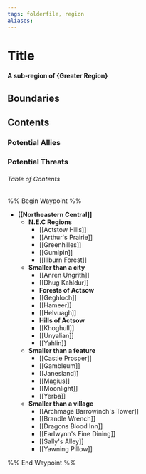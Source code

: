 ```yaml
---
tags: folderfile, region
aliases:
---
```

# Title
#### A sub-region of {Greater Region}
## Boundaries
## Contents
### Potential Allies
### Potential Threats
###### Table of Contents
%% Begin Waypoint %%
- **[[Northeastern Central]]**
	- **N.E.C Regions**
		- [[Actstow Hills]]
		- [[Arthur's Prairie]]
		- [[Greenhilles]]
		- [[Gumlpin]]
		- [[Illburn Forest]]
	- **Smaller than a city**
		- [[Anren Ungrith]]
		- [[Dhug Kahldur]]
		- **Forests of Actsow**
		- [[Geghloch]]
		- [[Hameer]]
		- [[Helvuagh]]
		- **Hills of Actsow**
		- [[Khoghull]]
		- [[Unyalian]]
		- [[Yahlin]]
	- **Smaller than a feature**
		- [[Castle Prosper]]
		- [[Gambleum]]
		- [[Janesland]]
		- [[Magius]]
		- [[Moonlight]]
		- [[Yerba]]
	- **Smaller than a village**
		- [[Archmage Barrowinch's Tower]]
		- [[Brandle Wrench]]
		- [[Dragons Blood Inn]]
		- [[Earlwynn's Fine Dining]]
		- [[Sally's Alley]]
		- [[Yawning Pillow]]

%% End Waypoint %%
